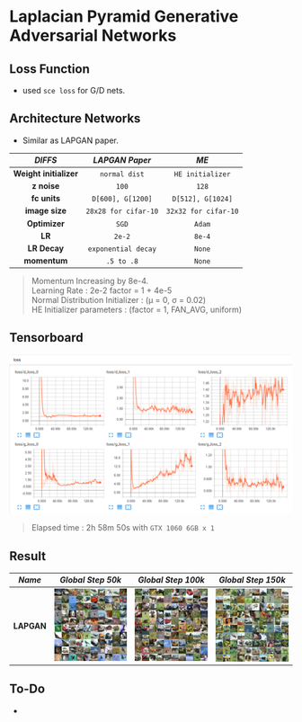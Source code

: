 # Laplacian Pyramid Generative Adversarial Networks

## Loss Function

* used ```sce loss``` for G/D nets.

## Architecture Networks

* Similar as LAPGAN paper.

*DIFFS* | *LAPGAN Paper* | *ME*  |
 :---:  |     :---:      | :---: |
 **Weight initializer** | ``normal dist`` | ``HE initializer`` |
 **z noise** | ``100`` | ``128`` |
 **fc units** | ``D[600], G[1200]`` | ``D[512], G[1024]``
 **image size** | ``28x28 for cifar-10`` | ``32x32 for cifar-10`` |
 **Optimizer** | ``SGD`` | ``Adam`` |
 **LR** | ``2e-2`` | ``8e-4`` |
 **LR Decay** | ``exponential decay`` | ``None`` |
 **momentum** | ``.5 to .8`` | ``None`` |

> Momentum Increasing by 8e-4. <br/>
> Learning Rate : 2e-2 factor = 1 + 4e-5 <br/>
> Normal Distribution Initializer : (µ = 0, σ = 0.02) <br/>
> HE Initializer parameters       : (factor = 1, FAN_AVG, uniform)

## Tensorboard

![result](./lapgan_tb.png)

> Elapsed time : 2h 58m 50s with ``GTX 1060 6GB x 1``

## Result

*Name* | *Global Step 50k* | *Global Step 100k* | *Global Step 150k*
:---: | :---: | :---: | :---:
**LAPGAN**    | ![img](./gen_img/train_50000.png) | ![img](./gen_img/train_100000.png) | ![img](./gen_img/train_150000.png)

## To-Do
* 

